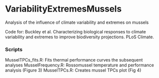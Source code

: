 # VariabilityExtremesMussels
Analysis of the influence of climate variability and extremes on mussels

Code for: Buckley et al. Characterizing biological responses to climate variability and extremes to improve biodiversity projections. PLoS Climate.

### Scripts
MusselTPCs_fits.R: Fits thermal performance curves the subsequent analyses
MusselFrequency.R: Rossomussel temperature and performance analysis (Figure 3)
MusselTPCs.R: Creates mussel TPCs plot (Fig 4)
